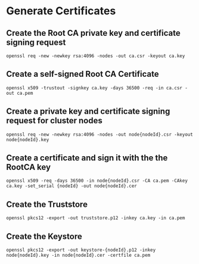 # Generate Certificates

## Create the Root CA private key and certificate signing request
`openssl req -new -newkey rsa:4096 -nodes -out ca.csr -keyout ca.key`

## Create a self-signed Root CA Certificate
`openssl x509 -trustout -signkey ca.key -days 36500 -req -in ca.csr -out ca.pem`

## Create a private key and certificate signing request for cluster nodes
`openssl req -new -newkey rsa:4096 -nodes -out node{nodeId}.csr -keyout node{nodeId}.key`

## Create a certificate and sign it with the the RootCA key
`openssl x509 -req -days 36500 -in node{nodeId}.csr -CA ca.pem -CAkey ca.key -set_serial {nodeId} -out node{nodeId}.cer`

## Create the Truststore
`openssl pkcs12 -export -out truststore.p12 -inkey ca.key -in ca.pem`

## Create the Keystore
`openssl pkcs12 -export -out keystore-{nodeId}.p12 -inkey node{nodeId}.key -in node{nodeId}.cer -certfile ca.pem`
